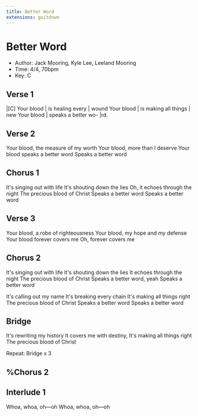 ```yaml
---
title: Better Word
extensions: guitdown
---
```

# Better Word

- Author: Jack Mooring, Kyle Lee, Leeland Mooring
- Time: 4/4, 70bpm
- Key: C

## Verse 1
|[C] Your blood | is healing every | wound
Your blood | is making all things | new
Your blood | speaks a better wo- |rd.

## Verse 2
Your blood, the measure of my worth
Your blood, more than I deserve
Your blood speaks a better word
Speaks a better word

## Chorus 1
It's singing out with life
It's shouting down the lies
Oh, it echoes through the night
The precious blood of Christ
Speaks a better word
Speaks a better word

## Verse 3
Your blood, a robe of righteousness
Your blood, my hope and my defense
Your blood forever covers me
Oh, forever covers me

## Chorus 2
It's singing out with life
It's shouting down the lies
It echoes through the night
The precious blood of Christ
Speaks a better word, yeah
Speaks a better word

It's calling out my name
It's breaking every chain
It's making all things right
The precious blood of Christ
Speaks a better word
Speaks a better word


## Bridge
It's rewriting my history
It covers me with destiny,
It's making all things right
The precious blood of Christ

Repeat: Bridge x 3


## %Chorus 2

## Interlude 1
Whoa, whoa, oh—oh
Whoa, whoa, oh—oh
